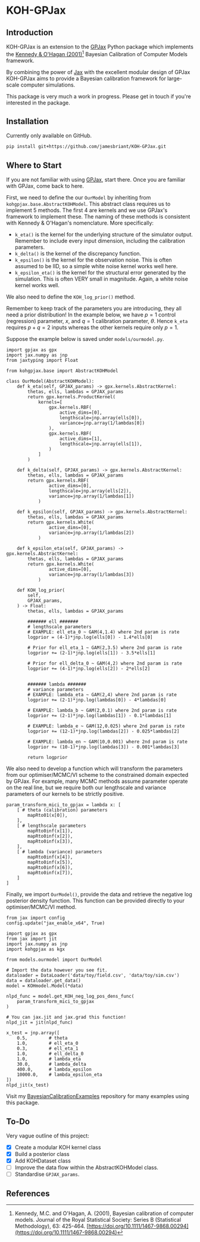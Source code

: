# KOH-GPJax

## Introduction

KOH-GPJax is an extension to the [GPJax](https://github.com/JaxGaussianProcesses/GPJax) Python package which implements the [Kennedy & O'Hagan (2001)](https://rss.onlinelibrary.wiley.com/doi/10.1111/1467-9868.00294)[^1] Bayesian Calibration of Computer Models framework.

By combining the power of [Jax](https://jax.readthedocs.io/en/latest/) with the excellent modular design of GPJax KOH-GPJax aims to provide a Bayesian calibration framework for large-scale computer simulations.

This package is very much a work in progress. Please get in touch if you're interested in the package.

## Installation

Currently only available on GitHub.

```bash
pip install git+https://github.com/jamesbriant/KOH-GPJax.git
```

## Where to Start

If you are not familiar with using [GPJax](https://github.com/JaxGaussianProcesses/GPJax), start there. Once you are familiar with GPJax, come back to here.

First, we need to define the our `OurModel` by inheriting from `kohgpjax.base.AbstractKOHModel`.
This abstract class requires us to implement 5 methods. The first 4 are kernels and we use GPJax's framework to implement these.
The naming of these methods is consistent with Kennedy & O'Hagan's nomenclature. More specifically:

- `k_eta()` is the kernel for the underlying structure of the simulator output. Remember to include every input dimension, including the calibration parameters.
- `k_delta()` is the kernel of the discrepancy function.
- `k_epsilon()` is the kernel for the observation noise. This is often assumed to be IID, so a simple white noise kernel works well here.
- `k_epsilon_eta()` is the kernel for the structural error generated by the simulation. This is often VERY small in magnitude. Again, a white noise kernel works well.

We also need to define the `KOH_log_prior()` method. 

Remember to keep track of the parameters you are introducing, they all need a prior distribution!
In the example below, we have $p=1$ control (regression) parameter, $x$, and $q=1$ calibration parameter, $\theta$. Hence `k_eta` requires $p+q=2$ inputs whereas the other kernels require only $p=1$.

Suppose the example below is saved under `models/ourmodel.py`.

```python3
import gpjax as gpx
import jax.numpy as jnp
from jaxtyping import Float

from kohgpjax.base import AbstractKOHModel

class OurModel(AbstractKOHModel):
    def k_eta(self, GPJAX_params) -> gpx.kernels.AbstractKernel:
        thetas, ells, lambdas = GPJAX_params
        return gpx.kernels.ProductKernel(
            kernels=[
                gpx.kernels.RBF(
                    active_dims=[0],
                    lengthscale=jnp.array(ells[0]),
                    variance=jnp.array(1/lambdas[0])
                ), 
                gpx.kernels.RBF(
                    active_dims=[1],
                    lengthscale=jnp.array(ells[1]),
                )
            ]
        )
    
    def k_delta(self, GPJAX_params) -> gpx.kernels.AbstractKernel:
        thetas, ells, lambdas = GPJAX_params
        return gpx.kernels.RBF(
                active_dims=[0],
                lengthscale=jnp.array(ells[2]),
                variance=jnp.array(1/lambdas[1])
            )
    
    def k_epsilon(self, GPJAX_params) -> gpx.kernels.AbstractKernel:
        thetas, ells, lambdas = GPJAX_params
        return gpx.kernels.White(
                active_dims=[0],
                variance=jnp.array(1/lambdas[2])
            )
    
    def k_epsilon_eta(self, GPJAX_params) -> gpx.kernels.AbstractKernel:
        thetas, ells, lambdas = GPJAX_params
        return gpx.kernels.White(
                active_dims=[0],
                variance=jnp.array(1/lambdas[3])
            )

    def KOH_log_prior(
        self,
        GPJAX_params,
    ) -> Float:
        thetas, ells, lambdas = GPJAX_params

        ####### ell #######
        # lengthscale parameters
        # EXAMPLE: ell_eta_0 ~ GAM(4,1.4) where 2nd param is rate
        logprior = (4-1)*jnp.log(ells[0]) - 1.4*ells[0]

        # Prior for ell_eta_1 ~ GAM(2,3.5) where 2nd param is rate
        logprior += (2-1)*jnp.log(ells[1]) - 3.5*ells[1]

        # Prior for ell_delta_0 ~ GAM(4,2) where 2nd param is rate
        logprior += (4-1)*jnp.log(ells[2]) - 2*ells[2]


        ####### lambda #######
        # variance parameters
        # EXAMPLE: lambda_eta ~ GAM(2,4) where 2nd param is rate
        logprior += (2-1)*jnp.log(lambdas[0]) - 4*lambdas[0]

        # EXAMPLE: lambda_b ~ GAM(2,0.1) where 2nd param is rate
        logprior += (2-1)*jnp.log(lambdas[1]) - 0.1*lambdas[1]

        # EXAMPLE: lambda_e ~ GAM(12,0.025) where 2nd param is rate
        logprior += (12-1)*jnp.log(lambdas[2]) - 0.025*lambdas[2]

        # EXAMPLE: lambda_en ~ GAM(10,0.001) where 2nd param is rate
        logprior += (10-1)*jnp.log(lambdas[3]) - 0.001*lambdas[3]

        return logprior
```

We also need to develop a function which will transform the parameters from our optimiser/MCMC/VI scheme to the constrained domain expected by GPJax. For example, many MCMC methods assume parameter operate on the real line, but we require both our lengthscale and variance parameters of our kernels to be strictly positive.

```python3
param_transform_mici_to_gpjax = lambda x: [
    [ # theta (calibration) parameters
        mapRto01(x[0]),
    ],
    [ # lengthscale parameters
        mapRto0inf(x[1]), 
        mapRto0inf(x[2]), 
        mapRto0inf(x[3]),
    ],
    [ # lambda (variance) parameters
        mapRto0inf(x[4]), 
        mapRto0inf(x[5]), 
        mapRto0inf(x[6]), 
        mapRto0inf(x[7]),
    ]
]
```

Finally, we import `OurModel()`, provide the data and retrieve the negative log posterior density function. This function can be provided directly to your optimiser/MCMC/VI method.

```python3
from jax import config
config.update("jax_enable_x64", True)

import gpjax as gpx
from jax import jit
import jax.numpy as jnp
import kohgpjax as kgx

from models.ourmodel import OurModel

# Import the data however you see fit.
dataloader = DataLoader('data/toy/field.csv', 'data/toy/sim.csv')
data = dataloader.get_data()
model = KOHmodel.Model(*data)

nlpd_func = model.get_KOH_neg_log_pos_dens_func(
    param_transform_mici_to_gpjax
)

# You can jax.jit and jax.grad this function!
nlpd_jit = jit(nlpd_func)

x_test = jnp.array([
    0.5,        # theta
    1.0,        # ell_eta_0
    0.3,        # ell_eta_1
    1.0,        # ell_delta_0
    1.0,        # lambda_eta
    30.0,       # lambda_delta
    400.0,      # lambda_epsilon
    10000.0,    # lambda_epsilon_eta
])
nlpd_jit(x_test)
```

Visit my [BayesianCalibrationExamples](https://github.com/jamesbriant/BayesianCalibrationExamples) repository for many examples using this package.

## To-Do

Very vague outline of this project:

- [x] Create a modular KOH kernel class
- [x] Build a posterior class
- [x] Add KOHDataset class
- [ ] Improve the data flow within the AbstractKOHModel class.
- [ ] Standardise `GPJAX_params`.

## References

[^1]: Kennedy, M.C. and O'Hagan, A. (2001), Bayesian calibration of computer models. Journal of the Royal Statistical Society: Series B (Statistical Methodology), 63: 425-464. [https://doi.org/10.1111/1467-9868.00294](https://doi.org/10.1111/1467-9868.00294)
